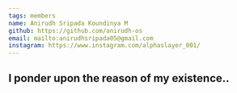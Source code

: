 ```yaml
---
tags: members 
name: Anirudh Sripada Koundinya M
github: https://github.com/anirudh-os
email: mailto:anirudhsripada05@gmail.com
instagram: https://www.instagram.com/alphaslayer_001/
---
```


## I ponder upon the reason of my existence..